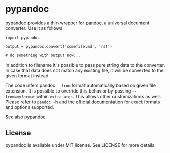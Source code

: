 # pypandoc

pypandoc provides a thin wrapper for [pandoc](http://johnmacfarlane.net/pandoc/), a universal document converter. Use it as follows:

    import pypandoc

    output = pypandoc.convert('somefile.md', 'rst')

    # do something with output now...

In addition to filename it's possible to pass pure string data to the converter. In case that data does not match any existing file, it will be converted to the given format instead.

The code infers pandoc `--from` format automatically based on given file extension. It is possible to override this behavior by passing `--from=myformat` within `extra_args`. This allows other customizations as well. Please refer to `pandoc -h` and the [official documentation](http://johnmacfarlane.net/pandoc/README.html) for exact formats and options supported.

See also [pypandoc](http://pypi.python.org/pypi/pyandoc/).

## License

pypandoc is available under MIT license. See LICENSE for more details.

